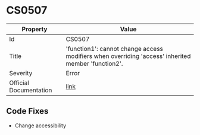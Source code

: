 # CS0507

| Property               | Value                                                                                               |
| ---------------------- | --------------------------------------------------------------------------------------------------- |
| Id                     | CS0507                                                                                              |
| Title                  | 'function1': cannot change access modifiers when overriding 'access' inherited member 'function2'\. |
| Severity               | Error                                                                                               |
| Official Documentation | [link](http://docs.microsoft.com/en-us/dotnet/csharp/language-reference/compiler-messages/cs0507)   |

## Code Fixes

* Change accessibility
